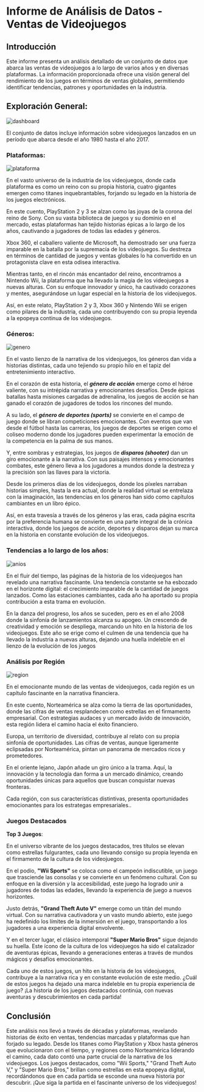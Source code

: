 # Informe de Análisis de Datos - Ventas de Videojuegos
## Introducción


Este informe presenta un análisis detallado de un conjunto de datos que abarca las ventas de videojuegos a lo largo de varios años y en diversas plataformas. La información proporcionada ofrece una visión general del rendimiento de los juegos en términos de ventas globales, permitiendo identificar tendencias, patrones y oportunidades en la industria.


## Exploración General:

![dashboard](imagenes/23_dashboard.png)

El conjunto de datos incluye información sobre videojuegos lanzados en un período que abarca desde el año 1980 hasta el año 2017.

### Plataformas:

![plataforma](imagenes/24_plataformas.png)

En el vasto universo de la industria de los videojuegos, donde cada plataforma es como un reino con su propia historia, cuatro gigantes emergen como titanes inquebrantables, forjando su legado en la historia de los juegos electrónicos.

En este cuento, PlayStation 2 y 3 se alzan como las joyas de la corona del reino de Sony. Con su vasta biblioteca de juegos y su dominio en el mercado, estas plataformas han tejido historias épicas a lo largo de los años, cautivando a jugadores de todas las edades y géneros.

Xbox 360, el caballero valiente de Microsoft, ha demostrado ser una fuerza imparable en la batalla por la supremacía de los videojuegos. Su destreza en términos de cantidad de juegos y ventas globales lo ha convertido en un protagonista clave en esta odisea interactiva.

Mientras tanto, en el rincón más encantador del reino, encontramos a Nintendo Wii, la plataforma que ha llevado la magia de los videojuegos a nuevas alturas. Con su enfoque innovador y único, ha cautivado corazones y mentes, asegurándose un lugar especial en la historia de los videojuegos.

Así, en este relato, PlayStation 2 y 3, Xbox 360 y Nintendo Wii se erigen como pilares de la industria, cada uno contribuyendo con su propia leyenda a la epopeya continua de los videojuegos.


### Géneros:

![genero](imagenes/25_genero.png)

En el vasto lienzo de la narrativa de los videojuegos, los géneros dan vida a historias distintas, cada uno tejiendo su propio hilo en el tapiz del entretenimiento interactivo.

En el corazón de esta historia, el ***género de acción*** emerge como el héroe valiente, con su intrépida narrativa y emocionantes desafíos. Desde épicas batallas hasta misiones cargadas de adrenalina, los juegos de acción se han ganado el corazón de jugadores de todos los rincones del mundo.

A su lado, el ***género de deportes (sports)*** se convierte en el campo de juego donde se libran competiciones emocionantes. Con eventos que van desde el fútbol hasta las carreras, los juegos de deportes se erigen como el coliseo moderno donde los jugadores pueden experimentar la emoción de la competencia en la palma de sus manos.

Y, entre sombras y estrategias, los juegos de ***disparos (shooter)*** dan un giro emocionante a la narrativa. Con sus paisajes intensos y emocionantes combates, este género lleva a los jugadores a mundos donde la destreza y la precisión son las llaves para la victoria.

Desde los primeros días de los videojuegos, donde los píxeles narraban historias simples, hasta la era actual, donde la realidad virtual se entrelaza con la imaginación, las tendencias en los géneros han sido como capítulos cambiantes en un libro épico.

Así, en esta travesía a través de los géneros y las eras, cada página escrita por la preferencia humana se convierte en una parte integral de la crónica interactiva, donde los juegos de acción, deportes y disparos dejan su marca en la historia en constante evolución de los videojuegos.



### Tendencias a lo largo de los años:

![anios](imagenes/26_anios.png)

En el fluir del tiempo, las páginas de la historia de los videojuegos han revelado una narrativa fascinante. Una tendencia constante se ha esbozado en el horizonte digital: el crecimiento imparable de la cantidad de juegos lanzados. Como las estaciones cambiantes, cada año ha aportado su propia contribución a esta trama en evolución.

En la danza del progreso, los años se suceden, pero es en el año 2008 donde la sinfonía de lanzamientos alcanza su apogeo. Un crescendo de creatividad y emoción se despliega, marcando un hito en la historia de los videojuegos. Este año se erige como el culmen de una tendencia que ha llevado la industria a nuevas alturas, dejando una huella indeleble en el lienzo de la evolución de los juegos


### Análisis por Región

![region](imagenes/27_regiones.png)


En el emocionante mundo de las ventas de videojuegos, cada región es un capítulo fascinante en la narrativa financiera.

En este cuento, Norteamérica se alza como la tierra de las oportunidades, donde las cifras de ventas resplandecen como estrellas en el firmamento empresarial. Con estrategias audaces y un mercado ávido de innovación, esta región lidera el camino hacia el éxito financiero.

Europa, un territorio de diversidad, contribuye al relato con su propia sinfonía de oportunidades. Las cifras de ventas, aunque ligeramente eclipsadas por Norteamérica, pintan un panorama de mercados ricos y prometedores.

En el oriente lejano, Japón añade un giro único a la trama. Aquí, la innovación y la tecnología dan forma a un mercado dinámico, creando oportunidades únicas para aquellos que buscan conquistar nuevas fronteras.

Cada región, con sus características distintivas, presenta oportunidades emocionantes para los estrategas empresariales..

### Juegos Destacados
**Top 3 Juegos**:


En el universo vibrante de los juegos destacados, tres títulos se elevan como estrellas fulgurantes, cada uno llevando consigo su propia leyenda en el firmamento de la cultura de los videojuegos.

En el podio, **"Wii Sports"** se coloca como el campeón indiscutible, un juego que trasciende las consolas y se convierte en un fenómeno cultural. Con su enfoque en la diversión y la accesibilidad, este juego ha logrado unir a jugadores de todas las edades, llevando la experiencia de juego a nuevos horizontes.

Justo detrás, **"Grand Theft Auto V"** emerge como un titán del mundo virtual. Con su narrativa cautivadora y un vasto mundo abierto, este juego ha redefinido los límites de la inmersión en el juego, transportando a los jugadores a una experiencia digital envolvente.

Y en el tercer lugar, el clásico intemporal **"Super Mario Bros"** sigue dejando su huella. Este ícono de la cultura de los videojuegos ha sido el catalizador de aventuras épicas, llevando a generaciones enteras a través de mundos mágicos y desafíos emocionantes.

Cada uno de estos juegos, un hito en la historia de los videojuegos, contribuye a la narrativa rica y en constante evolución de este medio. ¿Cuál de estos juegos ha dejado una marca indeleble en tu propia experiencia de juego? ¡La historia de los juegos destacados continúa, con nuevas aventuras y descubrimientos en cada partida!

## Conclusión

Este análisis nos llevó a través de décadas y plataformas, revelando historias de éxito en ventas, tendencias marcadas y plataformas que han forjado su legado. Desde los titanes como PlayStation y Xbox hasta géneros que evolucionaron con el tiempo, y regiones como Norteamérica liderando el camino, cada dato contó una parte crucial de la narrativa de los videojuegos. Los juegos destacados, como "Wii Sports," "Grand Theft Auto V," y "Super Mario Bros," brillan como estrellas en esta epopeya digital, recordándonos que en cada partida se esconde una nueva historia por descubrir. ¡Que siga la partida en el fascinante universo de los videojuegos!

